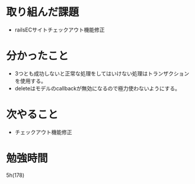 # 取り組んだ課題

- railsECサイトチェックアウト機能修正

# 分かったこと

- 3つとも成功しないと正常な処理をしてはいけない処理はトランザクションを使用する。
- deleteはモデルのcallbackが無効になるので極力使わないようにする。

# 次やること

- チェックアウト機能修正

# 勉強時間
5h(178)